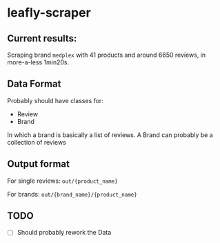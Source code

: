 # leafly-scraper

## Current results:

Scraping brand `medplex` with 41 products and around 6650 reviews, in more-a-less 1min20s.

## Data Format

Probably should have classes for:
 - Review 
 - Brand

In which a brand is basically a list of reviews.
A Brand can probably be a collection of reviews 

## Output format 

For single reviews: 
`out/{product_name}`

For brands:
`out/{brand_name}/{product_name}`


## TODO

- [ ] Should probably rework the Data 
